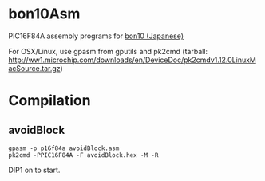 bon10Asm
========

PIC16F84A assembly programs for [bon10 (Japanese)]( http://www.inrof.org/toro/bonten/index.html )

For OSX/Linux, use gpasm from gputils and pk2cmd (tarball: <http://ww1.microchip.com/downloads/en/DeviceDoc/pk2cmdv1.12.0LinuxMacSource.tar.gz>)


Compilation
========

avoidBlock
--------

    gpasm -p p16f84a avoidBlock.asm
    pk2cmd -PPIC16F84A -F avoidBlock.hex -M -R

DIP1 on to start.
